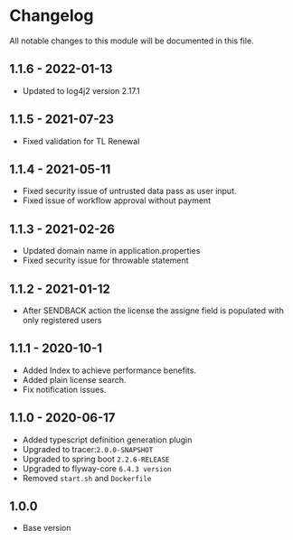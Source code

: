 
# Changelog
All notable changes to this module will be documented in this file.

## 1.1.6 - 2022-01-13

- Updated to log4j2 version 2.17.1

## 1.1.5 - 2021-07-23

- Fixed validation for TL Renewal

## 1.1.4 - 2021-05-11

- Fixed security issue of untrusted data pass as user input.
- Fixed issue of workflow approval without payment

## 1.1.3 - 2021-02-26
- Updated domain name in application.properties
- Fixed security issue for throwable statement

## 1.1.2 - 2021-01-12
- After SENDBACK action the license the assigne field is populated with only registered users


## 1.1.1 - 2020-10-1

- Added Index to achieve performance benefits.
- Added plain license search.
- Fix notification issues. 

## 1.1.0 - 2020-06-17

- Added typescript definition generation plugin
- Upgraded to tracer:`2.0.0-SNAPSHOT`
- Upgraded to spring boot `2.2.6-RELEASE`
- Upgraded to flyway-core `6.4.3 version`
- Removed `start.sh` and `Dockerfile`

## 1.0.0

- Base version
